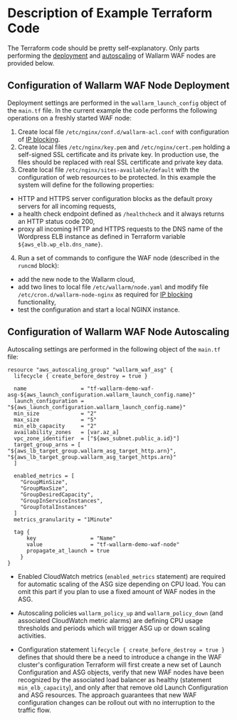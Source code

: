 # Description of Example Terraform Code

The Terraform code should be pretty self-explanatory. Only parts performing the [deployment](#configuration-of-wallarm-waf-node-deployment) and [autoscaling](#configuration-of-wallarm-waf-node-autoscaling) of Wallarm WAF nodes are provided below.

## Configuration of Wallarm WAF Node Deployment

Deployment settings are performed in the `wallarm_launch_config` object of the `main.tf` file. In the current example the code performs the following operations on a freshly started WAF node:

1. Create local file `/etc/nginx/conf.d/wallarm-acl.conf` with configuration of [IP blocking](../../../configure-ip-blocking-nginx-en.md).
2. Create local files `/etc/nginx/key.pem` and `/etc/nginx/cert.pem` holding a self-signed SSL certificate and its private key. In production use, the files should be replaced with real SSL certificate and private key data.
3. Create local file `/etc/nginx/sites-available/default` with the configuration of web resources to be protected. In this example the system will define for the following properties:

  * HTTP and HTTPS server configuration blocks as the default proxy servers for all incoming requests,
  * a health check endpoint defined as `/healthcheck` and it always returns an HTTP status code 200,
  * proxy all incoming HTTP and HTTPS requests to the DNS name of the Wordpress ELB instance as defined in Terraform variable `${aws_elb.wp_elb.dns_name}`.

4. Run a set of commands to configure the WAF node (described in the `runcmd` block):

  * add the new node to the Wallarm cloud,  
  * add two lines to local file `/etc/wallarm/node.yaml` and modify file `/etc/cron.d/wallarm-node-nginx` as required for [IP blocking](../../../configure-ip-blocking-nginx-en.md) functionality,
  * test the configuration and start a local NGINX instance.

## Configuration of Wallarm WAF Node Autoscaling

Autoscaling settings are performed in the following object of the `main.tf` file:

```
resource "aws_autoscaling_group" "wallarm_waf_asg" {
  lifecycle { create_before_destroy = true }

  name                 = "tf-wallarm-demo-waf-asg-${aws_launch_configuration.wallarm_launch_config.name}"
  launch_configuration = "${aws_launch_configuration.wallarm_launch_config.name}"
  min_size             = "2"
  max_size             = "5"
  min_elb_capacity     = "2"
  availability_zones   = [var.az_a]
  vpc_zone_identifier  = ["${aws_subnet.public_a.id}"]
  target_group_arns = [ "${aws_lb_target_group.wallarm_asg_target_http.arn}", "${aws_lb_target_group.wallarm_asg_target_https.arn}"
  ]

  enabled_metrics = [
    "GroupMinSize",
    "GroupMaxSize",
    "GroupDesiredCapacity",
    "GroupInServiceInstances",
    "GroupTotalInstances"
  ]
  metrics_granularity = "1Minute"

  tag {
      key                 = "Name"
      value               = "tf-wallarm-demo-waf-node"
      propagate_at_launch = true
    }
}
```

* Enabled CloudWatch metrics (`enabled_metrics` statement) are required for automatic scaling of the ASG size depending on CPU load. You can omit this part if you plan to use a fixed amount of WAF nodes in the ASG.

* Autoscaling policies `wallarm_policy_up` and `wallarm_policy_down` (and associated CloudWatch metric alarms) are defining CPU usage thresholds and periods which will trigger ASG up or down scaling activities. 
* Configuration statement `lifecycle { create_before_destroy = true }` defines that should there be a need to introduce a change in the WAF cluster's configuration Terraform will first create a new set of Launch Configuration and ASG objects, verify that new WAF nodes have been recognized by the associated load balancer as healthy (statement `min_elb_capacity`), and only after that remove old Launch Configuration and ASG resources. The approach guarantees that new WAF configuration changes can be rollout out with no interruption to the traffic flow.
